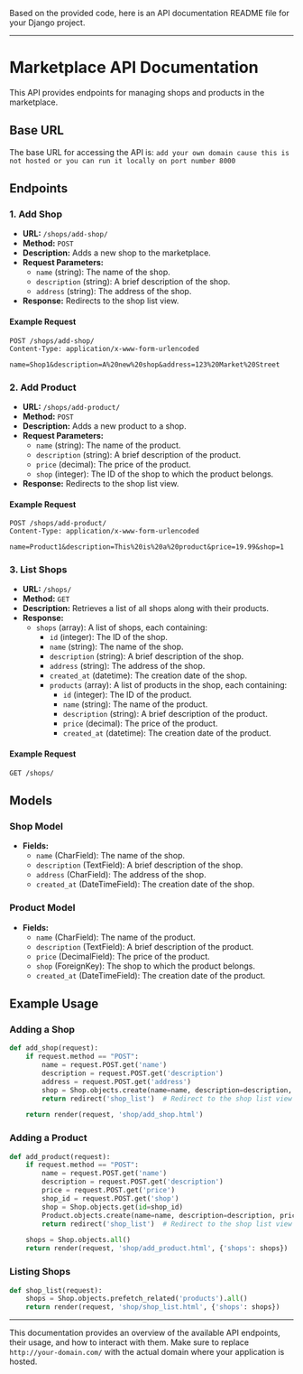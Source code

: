 Based on the provided code, here is an API documentation README file for your Django project.

---

# Marketplace API Documentation

This API provides endpoints for managing shops and products in the marketplace.

## Base URL
The base URL for accessing the API is: `add your own domain cause this is not hosted or you can run it locally on port number 8000`

## Endpoints

### 1. Add Shop

- **URL:** `/shops/add-shop/`
- **Method:** `POST`
- **Description:** Adds a new shop to the marketplace.
- **Request Parameters:**
  - `name` (string): The name of the shop.
  - `description` (string): A brief description of the shop.
  - `address` (string): The address of the shop.
- **Response:** Redirects to the shop list view.

#### Example Request
```http
POST /shops/add-shop/
Content-Type: application/x-www-form-urlencoded

name=Shop1&description=A%20new%20shop&address=123%20Market%20Street
```

### 2. Add Product

- **URL:** `/shops/add-product/`
- **Method:** `POST`
- **Description:** Adds a new product to a shop.
- **Request Parameters:**
  - `name` (string): The name of the product.
  - `description` (string): A brief description of the product.
  - `price` (decimal): The price of the product.
  - `shop` (integer): The ID of the shop to which the product belongs.
- **Response:** Redirects to the shop list view.

#### Example Request
```http
POST /shops/add-product/
Content-Type: application/x-www-form-urlencoded

name=Product1&description=This%20is%20a%20product&price=19.99&shop=1
```

### 3. List Shops

- **URL:** `/shops/`
- **Method:** `GET`
- **Description:** Retrieves a list of all shops along with their products.
- **Response:**
  - `shops` (array): A list of shops, each containing:
    - `id` (integer): The ID of the shop.
    - `name` (string): The name of the shop.
    - `description` (string): A brief description of the shop.
    - `address` (string): The address of the shop.
    - `created_at` (datetime): The creation date of the shop.
    - `products` (array): A list of products in the shop, each containing:
      - `id` (integer): The ID of the product.
      - `name` (string): The name of the product.
      - `description` (string): A brief description of the product.
      - `price` (decimal): The price of the product.
      - `created_at` (datetime): The creation date of the product.

#### Example Request
```http
GET /shops/
```

## Models

### Shop Model

- **Fields:**
  - `name` (CharField): The name of the shop.
  - `description` (TextField): A brief description of the shop.
  - `address` (CharField): The address of the shop.
  - `created_at` (DateTimeField): The creation date of the shop.

### Product Model

- **Fields:**
  - `name` (CharField): The name of the product.
  - `description` (TextField): A brief description of the product.
  - `price` (DecimalField): The price of the product.
  - `shop` (ForeignKey): The shop to which the product belongs.
  - `created_at` (DateTimeField): The creation date of the product.

## Example Usage

### Adding a Shop

```python
def add_shop(request):
    if request.method == "POST":
        name = request.POST.get('name')
        description = request.POST.get('description')
        address = request.POST.get('address')
        shop = Shop.objects.create(name=name, description=description, address=address)
        return redirect('shop_list')  # Redirect to the shop list view

    return render(request, 'shop/add_shop.html')
```

### Adding a Product

```python
def add_product(request):
    if request.method == "POST":
        name = request.POST.get('name')
        description = request.POST.get('description')
        price = request.POST.get('price')
        shop_id = request.POST.get('shop')
        shop = Shop.objects.get(id=shop_id)
        Product.objects.create(name=name, description=description, price=price, shop=shop)
        return redirect('shop_list')  # Redirect to the shop list view

    shops = Shop.objects.all()
    return render(request, 'shop/add_product.html', {'shops': shops})
```

### Listing Shops

```python
def shop_list(request):
    shops = Shop.objects.prefetch_related('products').all()
    return render(request, 'shop/shop_list.html', {'shops': shops})
```

---

This documentation provides an overview of the available API endpoints, their usage, and how to interact with them. Make sure to replace `http://your-domain.com/` with the actual domain where your application is hosted.
